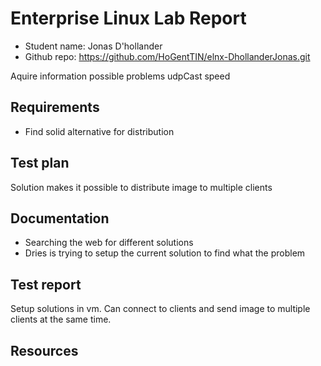 # Enterprise Linux Lab Report

- Student name: Jonas D'hollander
- Github repo: <https://github.com/HoGentTIN/elnx-DhollanderJonas.git>


Aquire information possible problems udpCast speed

## Requirements

- Find solid alternative for distribution

## Test plan

Solution makes it possible to distribute image to multiple clients

## Documentation
- Searching the web for different solutions
- Dries is trying to setup the current solution to find what the problem



## Test report

Setup solutions in vm. Can connect to clients and send image to multiple clients at the same time.

## Resources


